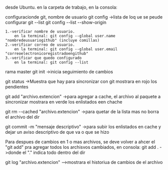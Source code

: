 desde Ubuntu.
en la carpeta de trabajo, en la consola: 

configuracionde git, nombre de usuario
git config          ->lista de loq ue se peude configurar
git --list
git config --list --show-origin

    1.-verificar nombre de usuario.
        en la terminal: git config --global user.name "nombredeusuariogithub" (incluye comillas)
    2.-verificar correo de usuario.
        en la terminal: git config --global user.email "correoelectronicoregistradoengithub"
    3.-verificar que quedo configurado
        en la terminal: git config --list



rama master
git init                            ->inicia seguimiento de cambios

git status                          ->Muestra que hay para sincronizar con git
                                        mostrara en rojo los pendientes

git add "archivo.extencion"         ->para agregar a cache, el archivo al paquete a sincronizar
                                        mostrara en verde los enlistados een chache

git rm --cached "archivo.extencion"          ->para quetar de la lista mas no borra el archivo del dir

git commit -m "mensaje descriptivo"            ->para subir los enlistados en cache y dejar un
                                                aviso descriptivo de que va o que se hizo

Para despues de cambios en 1 o mas archivos, se deve volver a ahcer el "git add"
pra agregar todos los archisvos cambiados, 
    en consola: git add .    ->donde el "." indica todo dentro del dir

git log "archivo.extencion"  -->mostrara el historiua de cambios de el archivo